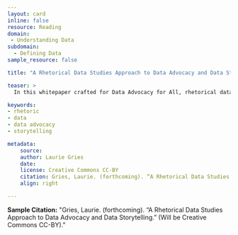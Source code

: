 ```yaml
---
layout: card
inline: false
resource: Reading
domain: 
 - Understanding Data
subdomain:
  - Defining Data
sample_resource: false

title: "A Rhetorical Data Studies Approach to Data Advocacy and Data Storytelling"

teaser: >
  In this whitepaper crafted for Data Advocacy for All, rhetorical data studies is forwarded as a critical and constructive framework for helping students negotiate the rhetorical politics of accountability--the struggle over how to ethically collect, process, and deploy data, alongside narratives and other rhetorical strategies, to account for ongoing injustices in attempt to fight for social change. 

keywords:
- rhetoric
- data
- data advocacy
- storytelling

metadata:
    source:
    author: Laurie Gries
    date:
    license: Creative Commons CC-BY
    citation: Gries, Laurie. (forthcoming). “A Rhetorical Data Studies Approach to Data Advocacy and Data Storytelling.” (Will be Creative Commons CC-BY).
    align: right

---
```


**Sample Citation:** "Gries, Laurie. (forthcoming). “A Rhetorical Data Studies Approach to Data Advocacy and Data Storytelling.” (Will be Creative Commons CC-BY)."

